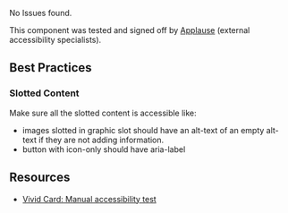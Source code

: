 <div class="a11y-test">
  <vwc-icon name="check-solid" connotation="success" size="1"></vwc-icon> 
  <div>
    <p>No Issues found.</p>
    <p>This component was tested and signed off by <a href="https://www.applause.com/">Applause</a> (external accessibility specialists).</p>
  </div>
</div>

## Best Practices

### Slotted Content

Make sure all the slotted content is accessible like:

- images slotted in graphic slot should have an alt-text of an empty alt-text if they are not adding information.
- button with icon-only should have aria-label

## Resources

- [Vivid Card: Manual accessibility test](https://docs.google.com/spreadsheets/d/18zOBlJWoow3yM3gQ-LfY0HUGsiK-BzhUY3ttfMiNJNo/edit?gid=1175911860#gid=1175911860)
